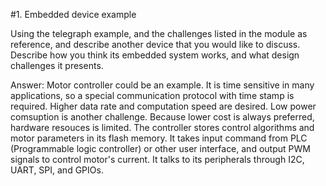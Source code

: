 #1. Embedded device example

Using the telegraph example, and the challenges listed in the module as reference, and describe another device that you would like to discuss. Describe how you think its embedded system works, and what design challenges it presents.

Answer: 
Motor controller could be an example. It is time sensitive in many applications, so a special communication protocol with time stamp is required. Higher data rate and computation speed are desired. Low power comsuption is another challenge. Because lower cost is always preferred, hardware resouces is limited. 
The controller stores control algorithms and motor parameters in its flash memory. It takes input command from PLC (Programmable logic controller) or other user interface, and output PWM signals to control motor's current. It talks to its peripherals through I2C, UART, SPI, and GPIOs. 
